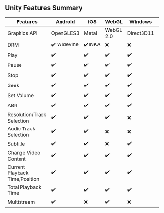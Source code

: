 ## Unity Features Summary

| **Features**                   | **Android**                 | **iOS**                | **WebGL**          | **Windows**        | **MacOS**          |
|--------------------------------|-----------------------------|------------------------|--------------------|--------------------|--------------------|
| Graphics API                   | OpenGLES3                   | Metal                  | WebGL 2.0          | Direct3D11         | Metal              |
| DRM                            | :heavy_check_mark: Widevine | :heavy_check_mark:INKA | :x:                | :x:                | :x:                |
| Play                           | :heavy_check_mark:          | :heavy_check_mark:     | :heavy_check_mark: | :heavy_check_mark: | :heavy_check_mark: |
| Pause                          | :heavy_check_mark:          | :heavy_check_mark:     | :heavy_check_mark: | :heavy_check_mark: | :heavy_check_mark: |
| Stop                           | :heavy_check_mark:          | :heavy_check_mark:     | :heavy_check_mark: | :heavy_check_mark: | :heavy_check_mark: |
| Seek                           | :heavy_check_mark:          | :heavy_check_mark:     | :heavy_check_mark: | :heavy_check_mark: | :heavy_check_mark: |
| Set Volume                     | :heavy_check_mark:          | :heavy_check_mark:     | :heavy_check_mark: | :heavy_check_mark: | :heavy_check_mark: |
| ABR                            | :heavy_check_mark:          | :heavy_check_mark:     | :heavy_check_mark: | :heavy_check_mark: | :heavy_check_mark: |
| Resolution/Track Selection     | :heavy_check_mark:          | :heavy_check_mark:     | :heavy_check_mark: | :x:                | :heavy_check_mark: |
| Audio Track Selection          | :heavy_check_mark:          | :heavy_check_mark:     | :x:                | :x:                | :heavy_check_mark: |
| Subtitle                       | :heavy_check_mark:          | :heavy_check_mark:     | :x:                | :heavy_check_mark: | :heavy_check_mark: |
| Change Video Content           | :heavy_check_mark:          | :heavy_check_mark:     | :heavy_check_mark: | :heavy_check_mark: | :heavy_check_mark: |
| Current Playback Time/Position | :heavy_check_mark:          | :heavy_check_mark:     | :heavy_check_mark: | :heavy_check_mark: | :heavy_check_mark: |
| Total Playback Time            | :heavy_check_mark:          | :heavy_check_mark:     | :heavy_check_mark: | :heavy_check_mark: | :heavy_check_mark: |
| Multistream                    | :heavy_check_mark:          | :x:                    | :heavy_check_mark: | :x:                | :heavy_check_mark: |
